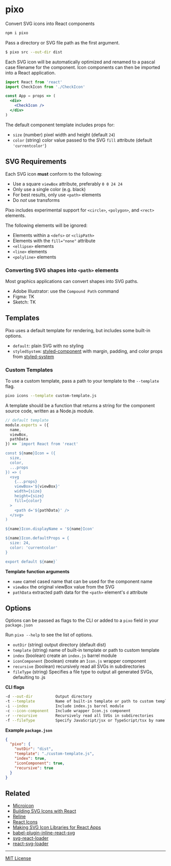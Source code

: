 
# pixo

Convert SVG icons into React components

```sh
npm i pixo
```

Pass a directory or SVG file path as the first argument.

```sh
$ pixo src --out-dir dist
```

Each SVG icon will be automatically optimized and renamed to a pascal case filename for the component.
Icon components can then be imported into a React application.

```jsx
import React from 'react'
import CheckIcon from './CheckIcon'

const App = props => (
  <div>
    <CheckIcon />
  </div>
)
```

The default component template includes props for:

- `size` (number) pixel width and height (default `24`)
- `color` (string) color value passed to the SVG `fill` attribute (default `'currentcolor'`)

## SVG Requirements

Each SVG icon **must** conform to the following:

- Use a square `viewBox` attribute, preferably `0 0 24 24`
- Only use a single color (e.g. black)
- For best results, only use `<path>` elements
- Do *not* use transforms

Pixo includes experimental support for `<circle>`, `<polygon>`, and `<rect>` elements.

The following elements will be ignored:
- Elements within a `<defs>` or `<clipPath>`
- Elements with the `fill="none"` attribute
- `<ellipse>` elements
- `<line>` elements
- `<polyline>` elements

### Converting SVG shapes into `<path>` elements

Most graphics applications can convert shapes into SVG paths.

- Adobe Illustrator: use the `Compound Path` command
- Figma: TK
- Sketch: TK

## Templates

Pixo uses a default template for rendering, but includes some built-in options.

- `default`: plain SVG with no styling
- `styledSystem`: [styled-component][sc] with margin, padding, and color props from [styled-system][sys]

### Custom Templates

To use a custom template, pass a path to your template to the `--template` flag.

```sh
pixo icons --template custom-template.js
```

A template should be a function that returns a string for the component source code, written as a Node.js module.

```js
// default template
module.exports = ({
  name,
  viewBox,
  pathData
}) => `import React from 'react'

const ${name}Icon = ({
  size,
  color,
  ...props
}) => (
  <svg
    {...props}
    viewBox='${viewBox}'
    width={size}
    height={size}
    fill={color}
  >
    <path d='${pathData}' />
  </svg>
)

${name}Icon.displayName = '${name}Icon'

${name}Icon.defaultProps = {
  size: 24,
  color: 'currentcolor'
}

export default ${name}`
```

**Template function arguments**

- `name` camel cased name that can be used for the component name
- `viewBox` the original viewBox value from the SVG
- `pathData` extracted path data for the `<path>` element's `d` attribute

## Options

Options can be passed as flags to the CLI or added to a `pixo` field in your `package.json`

Run `pixo --help` to see the list of options.

- `outDir` (string) output directory (default dist)
- `template` (string) name of built-in template or path to custom template
- `index` (boolean) create an `index.js` barrel module
- `iconComponent` (boolean) create an `Icon.js` wrapper component
- `recursive` (boolean) recursively read all SVGs in subdirectories
- `fileType`  (string) Specifies a file type to output all generated SVGs, defaulting to .js

**CLI flags**

```sh
-d --out-dir          Output directory
-t --template         Name of built-in template or path to custom template
-i --index            Include index.js barrel module
-c --icon-component   Include wrapper Icon.js component
-r --recursive        Recursively read all SVGs in subdirectories
-f --fileType         Specify JavaScript/jsx or TypeScript/tsx by name or extension. Default JavaScript.
```

**Example `package.json`**

```json
{
  "pixo": {
    "outDir": "dist",
    "template": "./custom-template.js",
    "index": true,
    "iconComponent": true,
    "recursive": true
  }
}
```

## Related

- [Microicon](https://icon.now.sh)
- [Building SVG Icons with React](http://jxnblk.com/react-icons/)
- [Reline](https://github.com/jxnblk/reline)
- [React Icons](https://github.com/gorangajic/react-icons)
- [Making SVG Icon Libraries for React Apps](http://nicolasgallagher.com/making-svg-icon-libraries-for-react-apps/)
- [babel-plugin-inline-react-svg](https://github.com/kesne/babel-plugin-inline-react-svg)
- [svg-react-loader](https://github.com/jhamlet/svg-react-loader)
- [react-svg-loader](https://github.com/boopathi/react-svg-loader)

---

[sc]: https://github.com/styled-components/styled-components
[sys]: https://github.com/jxnblk/styled-system

[MIT License](LICENSE.md)
